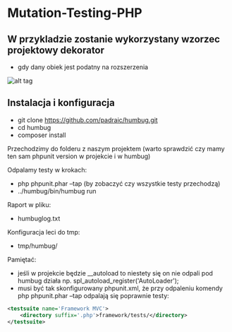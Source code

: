 # Mutation-Testing-PHP

## W przykladzie zostanie wykorzystany wzorzec projektowy dekorator 
- gdy dany obiek jest podatny na rozszerzenia

![alt tag](https://upload.wikimedia.org/wikipedia/commons/thumb/a/a2/Decorator_classes_pl.svg/400px-Decorator_classes_pl.svg.png)

## Instalacja i konfiguracja

- git clone https://github.com/padraic/humbug.git
- cd humbug
- composer install

Przechodzimy do folderu z naszym projektem 
(warto sprawdzić czy mamy ten sam phpunit version w projekcie i w humbug)

Odpalamy testy w krokach: 
- php phpunit.phar –tap (by zobaczyć czy wszystkie testy przechodzą)
- ../humbug/bin/humbug run

Raport w pliku:
- humbuglog.txt

Konfiguracja leci do tmp:
- tmp/humbug/

Pamiętać:
- jeśli w projekcie będzie __autoload to niestety się on nie odpali pod humbug działa np. spl_autoload_register('AutoLoader');
- musi być tak skonfigurowany phpunit.xml, że przy odpaleniu komendy php phpunit.phar –tap odpalają się poprawnie testy:
```xml
<testsuite name='Framework MVC'>
    <directory suffix='.php'>framework/tests/</directory>
</testsuite>
```
